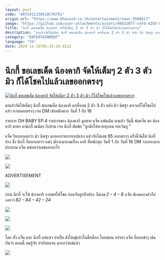```yaml
---
layout: post
code: "ART2411150518CYK7RJ"
origin_url: "https://www.khaosod.co.th/entertainment/news_9506617"
image: "https://github.com/user-attachments/assets/00832077-c4fd-4293-89cc-22ac102894cf"
title: "นิกกี้ ขอเลขเด็ด น้องคากิ จัดให้เต็มๆ 2 ตัว 3 ตัว มิว ก็ได้โชคไปแล้วเลขออกตรงๆ"
description: "มาแล้วจัดให้เต็มๆ นิกกี้ ขอเลขเด็ด น้องคากิ มาทั้งเลข 2 ตัว 3 ตัว หลัง มิว นิษฐา มาเจอก็ได้โชคไปแล้ว หวยออกตรงๆ รายการ OH BABY EP.4 รายการของ น้องคากิ"
category: "ENTERTAINMENT"
language: "th"
date: 2024-11-15T05:32:18.911Z
---
```


# นิกกี้ ขอเลขเด็ด น้องคากิ จัดให้เต็มๆ 2 ตัว 3 ตัว มิว ก็ได้โชคไปแล้วเลขออกตรงๆ

[![นิกกี้ ขอเลขเด็ด น้องคากิ จัดให้เต็มๆ 2 ตัว 3 ตัว มิว ก็ได้โชคไปแล้วเลขออกตรงๆ](https://www.khaosod.co.th/wpapp/uploads/2024/11/kakinickylotto1511679998.jpg "นิกกี้ ขอเลขเด็ด น้องคากิ จัดให้เต็มๆ 2 ตัว 3 ตัว มิว ก็ได้โชคไปแล้วเลขออกตรงๆ")](https://www.khaosod.co.th/wpapp/uploads/2024/11/kakinickylotto1511679998.jpg)

มาแล้วจัดให้เต็มๆ นิกกี้ ขอเลขเด็ด น้องคากิ มาทั้งเลข 2 ตัว 3 ตัว หลัง มิว นิษฐา มาเจอก็ได้โชคไปแล้ว หวยออกตรงๆ เจอ DM เข้าหนักมาก วันที่ 1 กับ 16

รายการ OH BABY EP.4 รายการของ น้องคากิ ลูกชาย แจ็ค แฟนฉัน มาแล้ว วันนี้ พ่อแจ็ค พา น้องคากิ มาหา อานิกกี้ ณฉัตร ถึงบ้าน เจอ นิกกี้ ตัดพ้อ “ลูกมึงให้หวยทุกคน ยกเว้นกู ”

แจ็ค รีบบอกเลยว่า มิว นิษฐา มาออกรายการเทปแรก แล้วจับได้เลข 95 ออกตรงๆ ครั้งนี้จัดให้ นิกกี้ บ้าง ซึ่ง นิกกี้ ก็บอกเลยว่า แม่ๆ มักจะมาถามเรื่อง คากิ ที่หนักสุด วันที่ 1 กับ วันที่ 16 DM จะเยอะมาก ฝากถาม แจ็ค หน่อยว่าเลขออกอะไร

[![](https://www.khaosod.co.th/wpapp/uploads/2024/11/kakinickylotto1511671.jpg)](https://www.khaosod.co.th/wpapp/uploads/2024/11/kakinickylotto1511671.jpg)

[![](https://www.khaosod.co.th/wpapp/uploads/2024/11/kakinickylotto1511672.jpg)](https://www.khaosod.co.th/wpapp/uploads/2024/11/kakinickylotto1511672.jpg)

ADVERTISEMENT

[![](https://www.khaosod.co.th/wpapp/uploads/2024/11/kakinickylotto1511673.jpg)](https://www.khaosod.co.th/wpapp/uploads/2024/11/kakinickylotto1511673.jpg)

ก่อน นิกกี้ จะให้ น้องคากิ อวยพรให้โชค ก่อนจับลูกปิงปอง _ได้เลข 2 – 4 – 8 แจ็ค ตีเลขสองตัวให้เลยว่า 82 – 84 – 42 – 24_

[![](https://www.khaosod.co.th/wpapp/uploads/2024/11/kakinickylotto1511674.jpg)](https://www.khaosod.co.th/wpapp/uploads/2024/11/kakinickylotto1511674.jpg)

[![](https://www.khaosod.co.th/wpapp/uploads/2024/11/kakinickylotto1511675.jpg)](https://www.khaosod.co.th/wpapp/uploads/2024/11/kakinickylotto1511675.jpg)

[![](https://www.khaosod.co.th/wpapp/uploads/2024/11/kakinickylotto1511676.jpg)](https://www.khaosod.co.th/wpapp/uploads/2024/11/kakinickylotto1511676.jpg)

โดย ทั้ง แจ็ค และ นิกกี้ แห่แซว ย่าเปิ้ล ดังใหญ่แล้วในติ๊กต็อก ใบหม่อน ภรรยา แจ็ค ก็บอกขำๆ เช่นกันว่า ตอนนี้ คนรู้จัก ย่ากับหลาน มากกว่าแม่แล้ว

[![](https://www.khaosod.co.th/wpapp/uploads/2024/11/kakinickylotto1511677.jpg)](https://www.khaosod.co.th/wpapp/uploads/2024/11/kakinickylotto1511677.jpg)